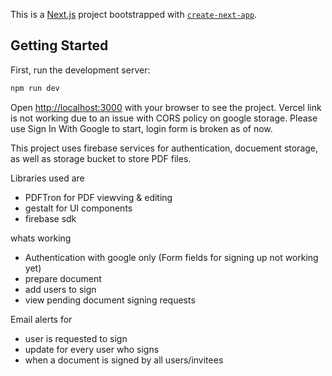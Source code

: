 This is a [Next.js](https://nextjs.org/) project bootstrapped with [`create-next-app`](https://github.com/vercel/next.js/tree/canary/packages/create-next-app).

## Getting Started

First, run the development server:

```bash
npm run dev
```
Open [http://localhost:3000](http://localhost:3000) with your browser to see the project. Vercel link is not working due to an issue with CORS policy on google storage.
Please use Sign In With Google to start, login form is broken as of now.

This project uses firebase services for authentication, docuement storage, as well as storage bucket to store PDF files.

Libraries used are 
  - PDFTron for PDF viewving & editing
  - gestalt for UI components
  - firebase sdk

whats working 
  - Authentication with google only (Form fields for signing up not working yet)
  - prepare document
  - add users to sign
  - view pending document signing requests

Email alerts for 
  - user is requested to sign
  - update for every user who signs
  - when a document is signed by all users/invitees


